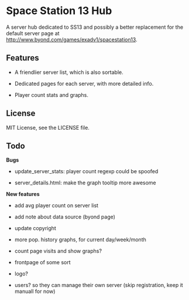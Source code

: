 Space Station 13 Hub
================================================================================

A server hub dedicated to SS13 and possibly a better replacement for the default
server page at http://www.byond.com/games/exadv1/spacestation13.

Features
--------------------------------------------------------------------------------

- A friendlier server list, which is also sortable.

- Dedicated pages for each server, with more detailed info.

- Player count stats and graphs.


License
--------------------------------------------------------------------------------
MIT License, see the LICENSE file.


Todo
--------------------------------------------------------------------------------

**Bugs**

- update_server_stats: player count regexp could be spoofed

- server_details.html: make the graph tooltip more awesome


**New features**

- add avg player count on server list

- add note about data source (byond page)

- update copyright

- more pop. history graphs, for current day/week/month

- count page visits and show graphs?

- frontpage of some sort

- logo?

- users? so they can manage their own server (skip registration, keep it manuall for now)
